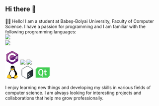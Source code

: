 ## Hi there 👋

👨‍🎓 Hello! I am a student at Babeș-Bolyai University, Faculty of Computer Science. I have a passion for programming and I am familiar with the following programming languages:
<br> 
<img src="https://camo.githubusercontent.com/426246ecfbf5e82767ee2187408f56a40cbb96e7e6edbfe65e333bca6945d02c/68747470733a2f2f696d672e69636f6e73382e636f6d2f3f73697a653d3130302669643d343036373026666f726d61743d706e6726636f6c6f723d303030303030" width="45">   
<img src="https://camo.githubusercontent.com/cca412efea961d6d8a5729d02fab5d71a0cec3bd04b813707ca02c4dff78b124/68747470733a2f2f637265617a696c6c612d73746f72652e667261312e6469676974616c6f6365616e7370616365732e636f6d2f69636f6e732f333235363439382f66696c652d747970652d6370702d69636f6e2d6d642e706e67" width="45">       

<img src="https://raw.githubusercontent.com/devicons/devicon/master/icons/csharp/csharp-original.svg" width="45">       

<img src="https://camo.githubusercontent.com/ee88d3d57e1b7b084c184c5a1688a22f5abed6f541dc2921c687d5eb906e9ea2/68747470733a2f2f696d672e69636f6e73382e636f6d2f3f73697a653d3130302669643d313336373926666f726d61743d706e6726636f6c6f723d303030303030" width="45">       

<img src="https://camo.githubusercontent.com/1d71e3522536364cde334c6e58762e93c171d23eee6ebf18495a0999c820be88/68747470733a2f2f696d672e69636f6e73382e636f6d2f3f73697a653d3130302669643d313334343126666f726d61743d706e6726636f6c6f723d303030303030" width="45">

<br>
<img src="https://raw.githubusercontent.com/devicons/devicon/master/icons/linux/linux-original.svg" width="45">       

<img src="https://raw.githubusercontent.com/devicons/devicon/master/icons/bash/bash-original.svg" width="45">       

<img src="https://raw.githubusercontent.com/devicons/devicon/master/icons/qt/qt-original.svg" width="45">


I enjoy learning new things and developing my skills in various fields of computer science. I am always looking for interesting projects and collaborations that help me grow professionally.
